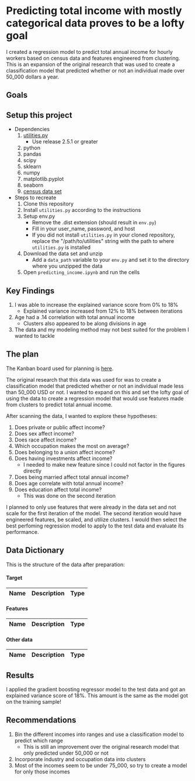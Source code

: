 # Predicting total income with mostly categorical data proves to be a lofty goal
I created a regression model to predict total annual income for hourly workers based on census data and features engineered from clustering. This is an expansion of the original research that was used to create a classification model that predicted whether or not an individual made over 50_000 dollars a year.

## Goals

## Setup this project
* Dependencies
    1. [utilities.py](https://github.com/david-ryan-alviola/utilities/releases)
        * Use release 2.5.1 or greater
    2. python
    3. pandas
    4. scipy
    5. sklearn
    6. numpy
    7. matplotlib.pyplot
    8. seaborn
    9. [census data set](https://archive.ics.uci.edu/ml/machine-learning-databases/census-income-mld/census.tar.gz)
* Steps to recreate
    1. Clone this repository
    2. Install `utilities.py` according to the instructions
    3. Setup env.py
        * Remove the .dist extension (should result in `env.py`)
        * Fill in your user_name, password, and host
        * If you did not install `utilities.py` in your cloned repository, replace the "/path/to/utilities" string with the path to where `utilities.py` is installed
    4. Download the data set and unzip
        * Add a `data_path` variable to your `env.py` and set it to the directory where you unzipped the data
    5. Open `predicting_income.ipynb` and run the cells

## Key Findings
1. I was able to increase the explained variance score from 0% to 18%
    * Explained variance increased from 12% to 18% between iterations
2. Age had a .14 correlation with total annual income
    * Clusters also appeared to be along divisions in age
3. The data and my modeling method may not best suited for the problem I wanted to tackle

## The plan
The Kanban board used for planning is [here](https://github.com/david-ryan-alviola/individual-project/projects/1).

The original research that this data was used for was to create a classification model that predicted whether or not an individual made less than 50_000 USD or not. I wanted to expand on this and set the lofty goal of using the data to create a regression model that would use features made from clusters to predict total annual income.

After scanning the data, I wanted to explore these hypotheses:
1. Does private or public affect income?
2. Does sex affect income?
3. Does race affect income?
4. Which occupation makes the most on average?
5. Does belonging to a union affect income?
6. Does having investments affect income?
    * I needed to make new feature since I could not factor in the figures directly
7. Does being married affect total annual income?
8. Does age correlate with total annual income?
9. Does education affect total income?
    * This was done on the second iteration
    
I planned to only use features that were already in the data set and not scale for the first iteration of the model. The second iteration would have engineered features, be scaled, and utilize clusters. I would then select the best perfoming regression model to apply to the test data and evaluate its performance.


## Data Dictionary
This is the structure of the data after preparation:
#### Target
Name | Description | Type
:---: | :---: | :---:

#### Features
Name | Description | Type
:---: | :---: | :---:

#### Other data
Name | Description | Type
:---: | :---: | :---:


## Results
I applied the gradient boosting regressor model to the test data and got an explained variance score of 18%. This amount is the same as the model got on the training sample!

## Recommendations
1. Bin the different incomes into ranges and use a classification model to predict which range
    * This is still an improvement over the original research model that only predicted under 50_000 or not
2. Incorporate industry and occupation data into clusters
3. Most of the incomes seem to be under 75_000, so try to create a model for only those incomes
